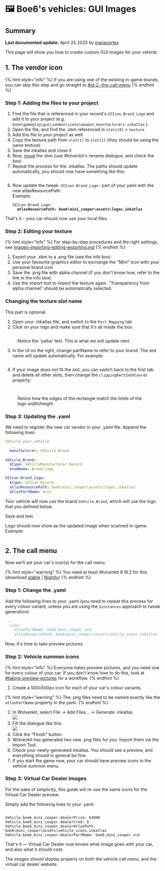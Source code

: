 # 🖼️ Boe6's vehicles: GUI Images

## Summary

**Last documented update:** April 25 2025 by [manavortex](https://app.gitbook.com/u/NfZBoxGegfUqB33J9HXuCs6PVaC3 "mention")

This page will show you how to create custom GUI images for your vehicle.

## 1. The vendor icon

{% hint style="info" %}
If you are using one of the existing in-game brands, you can skip this step and go straight to [#id-2.-the-call-menu](boe6s-vehicles-gui-images.md#id-2.-the-call-menu "mention")
{% endhint %}

### Step 1: Adding the files to your project

1. Find the file that is referenced in your record's `UIIcon.Brand_Logo`  and add it to your project (e.g. `base\gameplay\gui\common\icons\weapon_manufacturers.inkatlas` ).
2. Open the file, and find the .xbm referenced in `slots[0]` > `texture`&#x20;
3. Add this file to your project as well
4. Copy the texture path from `slot[1]`  to `slot[1]` (they should be using the same texture)
5. Save the inkatlas and close it
6. Now, [move](https://app.gitbook.com/s/-MP_ozZVx2gRZUPXkd4r/wolvenkit-app/editor/project-explorer#rename) the xbm (use Wolvenkit's rename dialogue, and check the box)
7. Repeat the process for the .inkatlas. The paths should update automatically, you should now have something like this:

<figure><img src="../../../.gitbook/assets/inkatlasupdate.PNG" alt=""><figcaption></figcaption></figure>

8.  Now update the tweak: `UIIcon.Brand_Logo:` part of your yaml with the new atlasResourcePath.\
    Example:

    <pre><code>UIIcon.Brand_Logo:
    <strong>  atlasResourcePath: boe6\mini_cooper\assets\logos.inkatlas
    </strong></code></pre>

That's it - your car should now use your local files.

### Step 2: Editing your texture

{% hint style="info" %}
For step-by-step procedures and the right settings, see [images-importing-editing-exporting.md](../../textures-and-luts/images-importing-editing-exporting.md "mention")
{% endhint %}

1. Export your .xbm to a .png file (see the info box)
2. Use your favourite graphics editor to exchange the "Mini" icon with your personal brand icon
3. Save the .png file with alpha channel (if you don't know how, refer to the link in the info box)
4. Use the import tool to import the texture again. "Transparency from alpha channel" should be automatically selected.

### Changing the texture slot name

This part is optional.

1. Open your .inkatlas file, and switch to the `Part Mapping` tab
2. Click on your logo and make sure that it's all inside the box:

<figure><img src="../../../.gitbook/assets/logoinatlas.PNG" alt=""><figcaption><p>Notice the 'yaiba' text. This is what we will update next.</p></figcaption></figure>

3. In the UI on the right, change partName to refer to your brand. The slot name will update automatically. For example:

<figure><img src="../../../.gitbook/assets/inatlasbrandedit.PNG" alt=""><figcaption></figcaption></figure>

4. If your image does not fit the slot, you can switch back to the first tab and delete all other slots, then change the `clippingRectInUVCoords` property:

<figure><img src="../../../.gitbook/assets/cleanslotsooooohyeah.PNG" alt=""><figcaption></figcaption></figure>

<figure><img src="../../../.gitbook/assets/niceclipping.PNG" alt=""><figcaption><p>Notice how the edges of the rectangle match the limits of the logo width/height</p></figcaption></figure>

### Step 3: Updating the .yaml

We need to register the new car vendor in your .yaml file. Append the following lines:

```yaml
Vehicle.your_vehicle
  ...
  manufacturer: Vehicle.Brand
    
Vehicle.Brand:
  $type: VehicleManufacturer_Record
  enumName: Brand_Logo

UIIcon.Brand_Logo:
  $type: UIIcon_Record
  atlasResourcePath: boe6\mini_cooper\assets\logos.inkatlas
  atlasPartName: mini
```

Your vehicle will now use the brand `Vehicle.Brand`, which will use the logo that you defined below.

Save and test.

Logo should now show as the updated image when scanned in-game. Example:

<figure><img src="../../../.gitbook/assets/ingamedetails.PNG" alt=""><figcaption></figcaption></figure>

## 2. The call menu

Now we'll set your car's icon(s) for the call menu.&#x20;

{% hint style="warning" %}
You need at least Wolvenkit 8.16.2 for this (download [stable](https://github.com/WolvenKit/Wolvenkit/releases) | [Nightly](https://github.com/WolvenKit/WolvenKit-nightly-releases/releases))
{% endhint %}

### Step 1: Change the .yaml

Add the following lines to your .yaml (you need to repeat this process for every colour variant, unless you are using the `$instances` approach to tweak generation):

```yaml
...
  icon: 
    atlasPartName: boe6_mini_cooper_vcd
    atlasResourcePath: boe6\mini_cooper\assets\vehicle_icons.inkatlas
```

Now, it's time to take preview pictures.

### Step 2: Vehicle summon icons

{% hint style="info" %}
Everyone hates preview pictures, and you need one for every colour of your car. If you don't know how to do this, look at [#taking-preview-pictures](../../custom-icons-and-ui/adding-items-preview-images/#taking-preview-pictures "mention") for a workflow.
{% endhint %}

1. Create a 500x500px icon for each of your car's colour variants.&#x20;

{% hint style="warning" %}
The .png files need to be named exactly like the `atlasPartName` property in the yaml.
{% endhint %}

2. In Wolvenkit, select File -> Add Files... -> Generate .inkatlas \
   ![](../../../.gitbook/assets/boe6_icons_inkatlas_1.png)
3. Fill the dialogue like this:\
   ![](../../../.gitbook/assets/inkatlas_generator.png)
4. Click the "Finish" button
5. Wolvenkit has generated two new .png files for you. Import them via the Import Tool.
6. Check your newly-generated inkatlas. You should see a preview, and everything should in general be fine.
7. If you start the game now, your car should have preview icons in the vehicle summon menu.

### Step 3: Virtual Car Dealer images

For the sake of simplicity, this guide will re-use the same icons for the Virtual Car Dealer preview.&#x20;

Simply add the following lines to your .yaml:

<pre class="language-yaml"><code class="lang-yaml"><strong>
</strong>Vehicle.boe6_mini_cooper.dealerPrice: 63000
Vehicle.boe6_mini_cooper.dealerCred: 8
Vehicle.boe6_mini_cooper.dealerAtlasPath: boe6\mini_cooper\assets\vehicle_icons.inkatlas
Vehicle.boe6_mini_cooper.dealerPartName: boe6_mini_cooper_vcd
</code></pre>

That's it — Virtual Car Dealer now knows what image goes with your car, and also what it should cost.

The images should display properly on both the vehicle call menu, and the virtual car dealer website.

<div><figure><img src="../../../.gitbook/assets/callmenuworking.PNG" alt=""><figcaption></figcaption></figure> <figure><img src="../../../.gitbook/assets/vcdworking.PNG" alt=""><figcaption></figcaption></figure></div>

